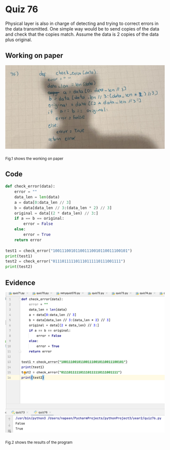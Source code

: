 # Quiz 76

Physical layer is also in charge of detecting and trying to correct errors in the data transmitted. One simple way would be to send copies of the data and check that the copies match. Assume the data is 2 copies of the data plus original.


## Working on paper

![](https://github.com/loogmaii/year_2/blob/main/quizzes/images/IMG_9480.jpg)

<sub>Fig.1 shows the working on paper


## Code

```py
def check_error(data):
    error = ""
    data_len = len(data)
    a = data[0:data_len // 3]
    b = data[data_len // 3:(data_len * 2) // 3]
    original = data[(2 * data_len) // 3:]
    if a == b == original:
        error = False
    else:
        error = True
    return error

test1 = check_error("100111001011001110010110011100101")
print(test1)
test2 = check_error("011101111101110111110111001111")
print(test2)
```

## Evidence

![](https://github.com/loogmaii/year_2/blob/main/quizzes/images/Screenshot%202566-09-13%20at%2001.28.07.png)

<sub>Fig.2 shows the results of the program
